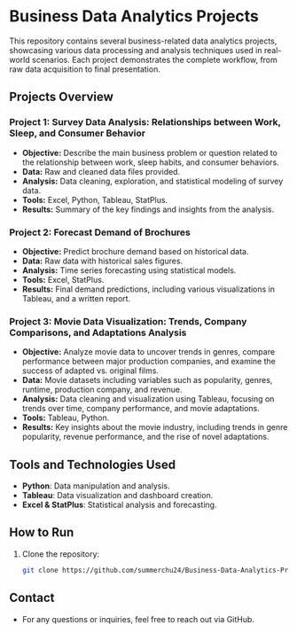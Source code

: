 # Business Data Analytics Projects

This repository contains several business-related data analytics projects, showcasing various data processing and analysis techniques used in real-world scenarios. Each project demonstrates the complete workflow, from raw data acquisition to final presentation.

## Projects Overview

### Project 1: Survey Data Analysis: Relationships between Work, Sleep, and Consumer Behavior
- **Objective:** Describe the main business problem or question related to the relationship between work, sleep habits, and consumer behaviors.
- **Data:** Raw and cleaned data files provided.
- **Analysis:** Data cleaning, exploration, and statistical modeling of survey data.
- **Tools:** Excel, Python, Tableau, StatPlus.
- **Results:** Summary of the key findings and insights from the analysis.

### Project 2: Forecast Demand of Brochures
- **Objective:** Predict brochure demand based on historical data.
- **Data:** Raw data with historical sales figures.
- **Analysis:** Time series forecasting using statistical models.
- **Tools:** Excel, StatPlus.
- **Results:** Final demand predictions, including various visualizations in Tableau, and a written report.

### Project 3: Movie Data Visualization: Trends, Company Comparisons, and Adaptations Analysis
- **Objective:** Analyze movie data to uncover trends in genres, compare performance between major production companies, and examine the success of adapted vs. original films.
- **Data:** Movie datasets including variables such as popularity, genres, runtime, production company, and revenue.
- **Analysis:** Data cleaning and visualization using Tableau, focusing on trends over time, company performance, and movie adaptations.
- **Tools:** Tableau, Python.
- **Results:** Key insights about the movie industry, including trends in genre popularity, revenue performance, and the rise of novel adaptations.

## Tools and Technologies Used
- **Python**: Data manipulation and analysis.
- **Tableau**: Data visualization and dashboard creation.
- **Excel & StatPlus**: Statistical analysis and forecasting.

## How to Run
1. Clone the repository:
   ```bash
   git clone https://github.com/summerchu24/Business-Data-Analytics-Projects.git

## Contact
- For any questions or inquiries, feel free to reach out via GitHub.
